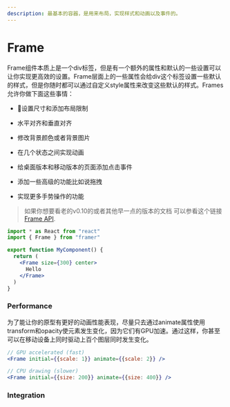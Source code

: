 ```yaml
---
description: 最基本的容器，是用来布局，实现样式和动画以及事件的。
---
```


# Frame

Frame组件本质上是一个div标签，但是有一个额外的属性和默认的一些设置可以让你实现更高效的设置。Frame层面上的一些属性会给div这个标签设置一些默认的样式，但是你随时都可以通过自定义style属性来改变这些默认的样式。Frames允许你做下面这些事情：

 - 设置尺寸和添加布局限制

 - 水平对齐和垂直对齐

 - 修改背景颜色或者背景图片

 - 在几个状态之间实现动画

 - 给桌面版本和移动版本的页面添加点击事件

 - 添加一些高级的功能比如说拖拽

 - 实现更多手势操作的功能

> 如果你想要看老的v0.10的或者其他早一点的版本的文档 可以参看这个链接[ Frame API](https://www.framer.com/api/frame-deprecated/).

```jsx
import * as React from "react"
import { Frame } from "framer"

export function MyComponent() {
  return (
    <Frame size={300} center>
      Hello
    </Frame>
  )
}
```



### Performance

为了能让你的原型有更好的动画性能表现，尽量只去通过animate属性使用transform和opacity使元素发生变化，因为它们有GPU加速。通过这样，你甚至可以在移动设备上同时驱动上百个图层同时发生变化。

```jsx
// GPU accelerated (fast)
<Frame initial={{scale: 1}} animate={{scale: 2}} />

// CPU drawing (slower)
<Frame initial={{size: 200}} animate={{size: 400}} />
```



### Integration

